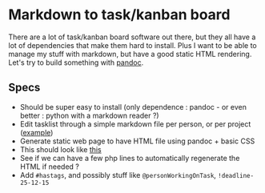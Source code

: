 
Markdown to task/kanban board
=============================

There are a lot of task/kanban board software out there, but they all have a lot
of dependencies that make them hard to install. Plus I want to be able to manage
my stuff with markdown, but have a good static HTML rendering. Let's try to 
build something with [pandoc](http://pandoc.org).

Specs
-----

- Should be super easy to install (only dependence : pandoc - or even better :
  python with a markdown reader ?)
- Edit tasklist through a simple markdown file per person, or per project ([example](./dummyTaskList.txt))
- Generate static web page to have HTML file using pandoc + basic CSS
- This should look like [this](https://wekan.io/static/screenshot.jpeg)
- See if we can have a few php lines to automatically regenerate the HTML if needed ?
- Add `#hastags`, and possibly stuff like `@personWorkingOnTask`, `!deadline-25-12-15` 

